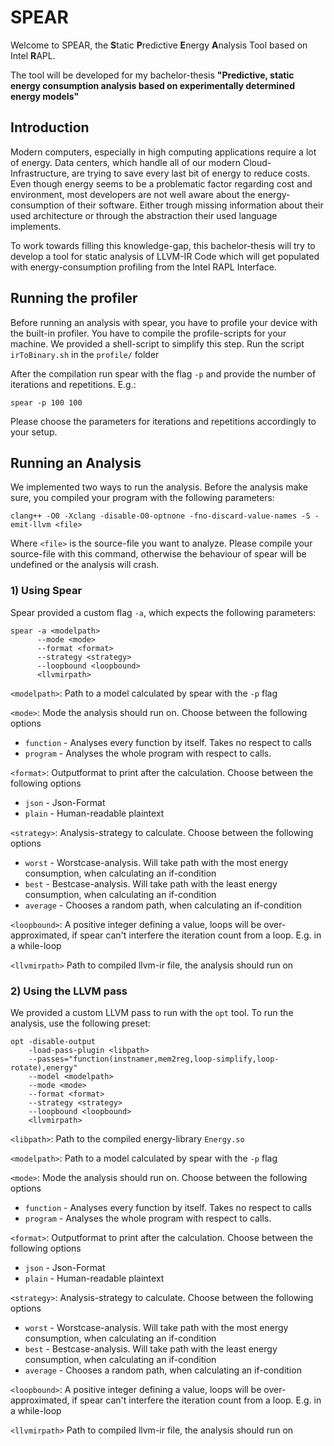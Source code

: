 # SPEAR

Welcome to SPEAR, the 
**S**tatic **P**redictive **E**nergy **A**nalysis Tool based on Intel **R**APL.

The tool will be developed for my bachelor-thesis
**"Predictive, static energy consumption analysis based on experimentally determined energy models"**

## Introduction

Modern computers, especially in high computing applications require a lot of energy.
Data centers, which handle all of our modern Cloud-Infrastructure, are trying to save every last bit of energy to reduce costs.
Even though energy seems to be a problematic factor regarding cost and environment, most
developers are not well aware about the energy-consumption of their software. Either trough missing information about their
used architecture or through the abstraction their used language implements.

To work towards filling this knowledge-gap, this bachelor-thesis will try to develop a tool
for static analysis of LLVM-IR Code which will get populated with energy-consumption profiling
from the Intel RAPL Interface.

## Running the profiler

Before running an analysis with spear, you have to profile your device with the built-in profiler.
You have to compile the profile-scripts for your machine. We provided a shell-script to simplify this step.
Run the script `irToBinary.sh` in the `profile/` folder

After the compilation run spear with the flag `-p` and provide the number of iterations and repetitions.
E.g.:

```
spear -p 100 100
```

Please choose the parameters for iterations and repetitions accordingly to your setup.

## Running an Analysis

We implemented two ways to run the analysis. Before the analysis make sure, you compiled your program with the following
parameters:

```
clang++ -O0 -Xclang -disable-O0-optnone -fno-discard-value-names -S -emit-llvm <file>
```
Where `<file>` is the source-file you want to analyze.
Please compile your source-file with this command,
otherwise the behaviour of spear will be undefined or the analysis will crash.

### 1) Using Spear

Spear provided a custom flag `-a`, which expects the following parameters:

```
spear -a <modelpath> 
      --mode <mode> 
      --format <format> 
      --strategy <strategy> 
      --loopbound <loopbound> 
      <llvmirpath>
```

`<modelpath>`: Path to a model calculated by spear with the `-p` flag

`<mode>`: Mode the analysis should run on. Choose between the following options
- `function` - Analyses every function by itself. Takes no respect to calls
- `program` - Analyses the whole program with respect to calls.

`<format>`: Outputformat to print after the calculation. Choose between the following options
- `json` - Json-Format
- `plain` - Human-readable plaintext

`<strategy>`: Analysis-strategy to calculate. Choose between the following options
- `worst` - Worstcase-analysis. Will take path with the most energy consumption, when calculating an if-condition
- `best` - Bestcase-analysis. Will take path with the least energy consumption, when calculating an if-condition
- `average` - Chooses a random path, when calculating an if-condition

`<loopbound>`: A positive integer defining a value, loops will be over-approximated, if spear can't interfere the iteration count from a loop. E.g. in a while-loop

`<llvmirpath>` Path to compiled llvm-ir file, the analysis should run on

### 2) Using the LLVM pass

We provided a custom LLVM pass to run with the `opt` tool. To run the analysis, use the following preset:

```
opt -disable-output 
    -load-pass-plugin <libpath>
    --passes="function(instnamer,mem2reg,loop-simplify,loop-rotate),energy"
    --model <modelpath>
    --mode <mode> 
    --format <format> 
    --strategy <strategy> 
    --loopbound <loopbound>
    <llvmirpath>
```

`<libpath>`: Path to the compiled energy-library `Energy.so`

`<modelpath>`: Path to a model calculated by spear with the `-p` flag

`<mode>`: Mode the analysis should run on. Choose between the following options
- `function` - Analyses every function by itself. Takes no respect to calls
- `program` - Analyses the whole program with respect to calls.

`<format>`: Outputformat to print after the calculation. Choose between the following options
- `json` - Json-Format
- `plain` - Human-readable plaintext

`<strategy>`: Analysis-strategy to calculate. Choose between the following options
- `worst` - Worstcase-analysis. Will take path with the most energy consumption, when calculating an if-condition
- `best` - Bestcase-analysis. Will take path with the least energy consumption, when calculating an if-condition
- `average` - Chooses a random path, when calculating an if-condition

`<loopbound>`: A positive integer defining a value, loops will be over-approximated, if spear can't interfere the iteration count from a loop. E.g. in a while-loop

`<llvmirpath>` Path to compiled llvm-ir file, the analysis should run on